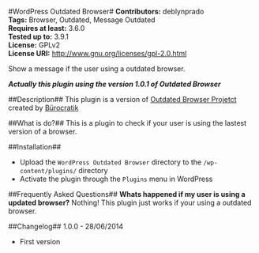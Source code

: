 #WordPress Outdated Browser#
**Contributors:** deblynprado  
**Tags:** Browser, Outdated, Message Outdated  
**Requires at least:** 3.6.0  
**Tested up to:** 3.9.1  
**License:** GPLv2  
**License URI:** http://www.gnu.org/licenses/gpl-2.0.html  

Show a message if the user using a outdated browser.

***Actually this plugin using the version 1.0.1 of Outdated Browser***

##Description##
This plugin is a version of [Outdated Browser Projetct](http://outdatedbrowser.com/) created by [Bürocratik](https://github.com/burocratik) 

##What is do?##
This is a plugin to check if your user is using the lastest version of a browser. 

##Installation##
* Upload the `WordPress Outdated Browser` directory to the `/wp-content/plugins/` directory 
* Activate the plugin through the `Plugins` menu in WordPress 

##Frequently Asked Questions##
**Whats happened if my user is using a updated browser?** 
Nothing! This plugin just works if your using a outdated browser.   

##Changelog##
1.0.0 - 28/06/2014
* First version
